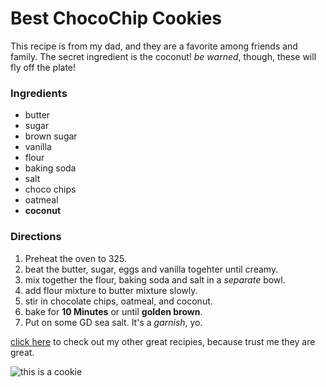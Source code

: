 
# Best ChocoChip Cookies
This recipe is from my dad, and they are a favorite among friends and family.  The secret ingredient is the coconut! _be warned_, though, these will fly off the plate!
### Ingredients
* butter
* sugar
* brown sugar
* vanilla
* flour
* baking soda
* salt
* choco chips
* oatmeal
* **coconut**
### Directions
1. Preheat the oven to 325.
2. beat the butter, sugar, eggs and vanilla togehter until creamy.
3. mix together the flour, baking soda and salt in a *separate* bowl.
4. add flour mixture to butter mixture slowly.
5. stir in chocolate chips, oatmeal, and coconut.
6. bake for **10 Minutes** or until **golden brown**.
7. Put on some GD sea salt. It's a *garnish*, yo.

[click here](http://www.thechunkychef.com/salted-chocolate-chip-cookies/) to check out my other great recipies, because trust me they are great.

![this is a cookie](http://www.thechunkychef.com/wp-content/uploads/2016/09/Salted-Chocolate-Chip-Cookies-9.jpg)
